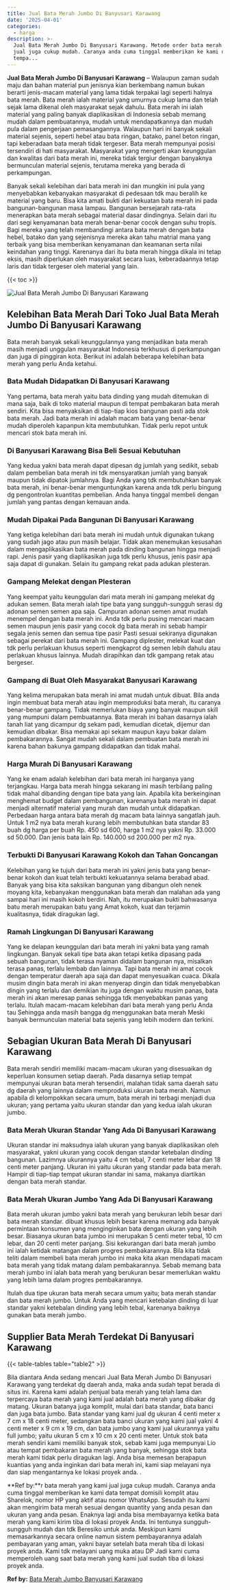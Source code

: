 ```yaml
---
title: Jual Bata Merah Jumbo Di Banyusari Karawang
date: '2025-04-01'
categories:
  - harga
description: >-
  Jual Bata Merah Jumbo Di Banyusari Karawang. Metode order bata merah yang kami
  jual juga cukup mudah. Caranya anda cuma tinggal memberikan ke kami data
  tempa...
---
```


**Jual Bata Merah Jumbo Di Banyusari Karawang** – Walaupun zaman sudah maju dan bahan material pun jenisnya kian berkembang namun bukan berarti jenis-macam material yang lama tidak terpakai lagi seperti halnya bata merah. Bata merah ialah material yang umurnya cukup lama dan telah sejak lama dikenal oleh masyarakat sejak dahulu. Bata merah ini ialah material yang paling banyak diaplikasikan di Indonesia sebab memang mudah dalam pembuatannya, mudah untuk mendapatkannya dan mudah pula dalam pengerjaan pemasangannya. Walaupun hari ini banyak sekali material sejenis, seperti hebel atau bata ringan, batako, panel beton ringan, tapi keberadaan bata merah tidak tergeser. Bata merah mempunyai posisi tersendiri di hati masyarakat. Masyarakat yang mengerti akan keunggulan dan kwalitas dari bata merah ini, mereka tidak tergiur dengan banyaknya bermunculan material sejenis, terutama mereka yang berada di perkampungan.

Banyak sekali kelebihan dari bata merah ini dan mungkin ini pula yang menyebabkan kebanyakan masyarakat di pedesaan tdk mau beralih ke material yang baru. Bisa kita amati bukti dari kekuatan bata merah ini pada bangunan-bangunan masa lampau. Bangunan bersejarah rata-rata menerapkan bata merah sebagai material dasar dindingnya. Selain dari itu dari segi kenyamanan bata merah benar-benar cocok dengan suhu tropis. Bagi mereka yang telah membandingi antara bata merah dengan bata hebel, batako dan yang sejenisnya mereka akan tahu matrial mana yang terbaik yang bisa memberikan kenyamanan dan keamanan serta nilai keindahan yang tinggi. Karenanya dari itu bata merah hingga dikala ini tetap eksis, masih diperlukan oleh masyarakat secara luas, keberadaannya tetap laris dan tidak tergeser oleh material yang lain.

{{< toc >}}

![Jual Bata Merah Jumbo Di Banyusari Karawang](/images/jual-bata-merah-22.png)

## Kelebihan Bata Merah Dari Toko Jual Bata Merah Jumbo Di Banyusari Karawang

Bata merah banyak sekali keunggulannya yang menjadikan bata merah masih menjadi unggulan masyarakat Indonesia terkhusus di perkampungan dan juga di pinggiran kota. Berikut ini adalah beberapa kelebihan bata merah yang perlu Anda ketahui.

### Bata Mudah Didapatkan Di Banyusari Karawang

Yang pertama, bata merah yaitu bata dinding yang mudah ditemukan di mana saja, baik di toko material maupun di tempat pembakaran bata merah sendiri. Kita bisa menyaksikan di tiap-tiap kios bangunan pasti ada stok bata merah. Jadi bata merah ini adalah macam bata yang benar-benar mudah diperoleh kapanpun kita membutuhkan. Tidak perlu repot untuk mencari stok bata merah ini.

### Di Banyusari Karawang Bisa Beli Sesuai Kebutuhan

Yang kedua yakni bata merah dapat dipesan dg jumlah yang sedikit, sebab dalam pembelian bata merah ini tdk mensyaratkan jumlah yang banyak maupun tidak dipatok jumlahnya. Bagi Anda yang tdk membutuhkan banyak bata merah, ini benar-benar menguntungkan karena anda tdk perlu bingung dg pengontrolan kuantitas pembelian. Anda hanya tinggal membeli dengan jumlah yang pantas dengan kemauan anda.

### Mudah Dipakai Pada Bangunan Di Banyusari Karawang

Yang ketiga kelebihan dari bata merah ini mudah untuk digunakan tukang yang sudah jago atau pun masih belajar. Tidak akan menemukan kesusahan dalam mengaplikasikan bata merah pada dinding bangunan hingga menjadi rapi. Jenis pasir yang diaplikasikan juga tdk perlu khusus, jenis pasir apa saja dapat di gunakan. Selain itu gampang rekat pada adukan plesteran.

### Gampang Melekat dengan Plesteran

Yang keempat yaitu keunggulan dari mata merah ini gampang melekat dg adukan semen. Bata merah ialah tipe bata yang sungguh-sungguh serasi dg adonan semen semen apa saja. Campuran adonan semen amat mudah menempel dengan bata merah ini. Anda tdk perlu pusing mencari macam semen maupun jenis pasir yang cocok dg bata merah ini sebab hampir segala jenis semen dan semua tipe pasir Pasti sesuai sekiranya digunakan sebagai perekat dari bata merah ini. Gampang diplester, melekat kuat dan tdk perlu perlakuan khusus seperti mengkaprot dg semen lebih dahulu atau perlakuan khusus lainnya. Mudah dirapihkan dan tdk gampang retak atau bergeser.

### Gampang di Buat Oleh Masyarakat Banyusari Karawang

Yang kelima merupakan bata merah ini amat mudah untuk dibuat. Bila anda ingin membuat bata merah atau ingin memproduksi bata merah, itu caranya benar-benar gampang. Tidak memerlukan biaya yang banyak maupun skill yang mumpuni dalam pembuatannya. Bata merah ini bahan dasarnya ialah tanah liat yang dicampur dg sekam padi, kemudian dicetak, dijemur dan kemudian dibakar. Bisa memakai api sekam maupun kayu bakar dalam pembakarannya. Sangat mudah sekali dalam pembuatan bata merah ini karena bahan bakunya gampang didapatkan dan tidak mahal.

### Harga Murah Di Banyusari Karawang

Yang ke enam adalah kelebihan dari bata merah ini harganya yang terjangkau. Harga bata merah hingga sekarang ini masih terbilang paling tidak mahal dibanding dengan tipe bata yang lain. Apabila kita berkeinginan menghemat budget dalam pembangunan, karenanya bata merah ini dapat menjadi alternatif material yang murah dan mudah untuk didapatkan. Perbedaan harga antara bata merah dg macam bata lainnya sangatlah jauh. Untuk 1 m2 nya bata merah kurang lebih membutuhkan bata standar 83 buah dg harga per buah Rp. 450 sd 600, harga 1 m2 nya yakni Rp. 33.000 sd 50.000. Dan jenis bata lain Rp. 140.000 sd 200.000 per m2 nya.

### Terbukti Di Banyusari Karawang Kokoh dan Tahan Goncangan

Kelebihan yang ke tujuh dari bata merah ini yakni jenis bata yang benar-benar kokoh dan kuat telah terbukti kekuatannya selama berabad abad. Banyak yang bisa kita saksikan bangunan yang dibangun oleh nenek moyang kita, kebanyakan menggunakan bata merah dan malahan ada yang sampai hari ini masih kokoh berdiri. Nah, itu merupakan bukti bahwasanya batu merah merupakan batu yang Amat kokoh, kuat dan terjamin kualitasnya, tidak diragukan lagi.

### Ramah Lingkungan Di Banyusari Karawang

Yang ke delapan keunggulan dari bata merah ini yakni bata yang ramah lingkungan. Banyak sekali tipe bata akan tetapi ketika dipasang pada sebuah bangunan, tidak terasa nyaman didalam bangunan nya, misalkan terasa panas, terlalu lembab dan lainnya. Tapi bata merah ini amat cocok dengan temperatur daerah apa saja dan dapat menyesuaikan cuaca. Dikala musim dingin bata merah ini akan menyerap dingin dan tidak menyebabkan dingin yang terlalu dan demikian itu juga dengan waktu musim panas, bata merah ini akan meresap panas sehingga tdk menyebabkan panas yang terlalu. Itulah macam-macam kelebihan dari bata merah yang perlu Anda tau Sehingga anda masih bangga dg menggunakan bata merah Meski banyak bermunculan material bata sejenis yang lebih modern dan terkini.

## Sebagian Ukuran Bata Merah Di Banyusari Karawang

Bata merah sendiri memiliki macam-macam ukuran yang disesuaikan dg keperluan konsumen setiap daerah. Pada dasarnya setiap tempat mempunyai ukuran bata merah tersendiri, malahan tidak sama daerah satu dg daerah yang lainnya dalam memproduksi ukuran bata merah. Namun apabila di kelompokkan secara umum, bata merah ini terbagi menjadi dua ukuran; yang pertama yaitu ukuran standar dan yang kedua ialah ukuran jumbo.

### Bata Merah Ukuran Standar Yang Ada Di Banyusari Karawang

Ukuran standar ini maksudnya ialah ukuran yang banyak diaplikasikan oleh masyarakat, yakni ukuran yang cocok dengan standar ketebalan dinding bangunan. Lazimnya ukurannya yaitu 4 cm tebal, 7 centi meter lebar dan 18 centi meter panjang. Ukuran ini yaitu ukuran yang standar pada bata merah. Hampir di tiap-tiap tempat ukuran standar ini sama, makanya diartikan dengan bata merah standar.

### Bata Merah Ukuran Jumbo Yang Ada Di Banyusari Karawang

Bata merah ukuran jumbo yakni bata merah yang berukuran lebih besar dari bata merah standar. dibuat khusus lebih besar karena memang ada banyak permintaan konsumen yang menginginkan bata dengan ukuran yang lebih besar. Biasanya ukuran bata jumbo ini merupakan 5 centi meter tebal, 10 cm lebar, dan 20 centi meter panjang. Sisi kekurangan dari bata merah jumbo ini ialah ketidak matangan dalam progres pembakarannya. Bila kita tidak teliti dalam membeli bata merah jumbo ini maka kita akan mendapati macam bata merah yang tidak matang dalam pembakarannya. Sebab memang bata merah jumbo ini ialah bata merah yang berukuran besar memerlukan waktu yang lebih lama dalam progres pembakarannya.

Itulah dua tipe ukuran bata merah secara umum yaitu; bata merah standar dan bata merah jumbo. Untuk Anda yang mencari ketebalan dinding di luar standar yakni ketebalan dinding yang lebih tebal, karenanya baiknya gunakan bata merah jumbo.

## Supplier Bata Merah Terdekat Di Banyusari Karawang

{{< table-tables table="table2" >}}

Bila diantara Anda sedang mencari Jual Bata Merah Jumbo Di Banyusari Karawang yang terdekat dg daerah anda, maka anda sudah tepat berada di situs ini. Karena kami adalah penjual bata merah yang telah lama dan terpercaya bata merah yang kami jual adalah bata merah yang dibakar dg matang. Ukuran batanya juga komplit, mulai dari bata standar, bata banci dan juga bata jumbo. Bata standar yang kami jual dg ukuran 4 centi meter x 7 cm x 18 centi meter, sedangkan bata banci ukuran yang kami jual yakni 4 centi meter x 9 cm x 19 cm, dan bata jumbo yang kami jual ukurannya yaitu full jumbo; yaitu ukuran 5 cm x 10 cm x 20 centi meter. Untuk stok bata merah sendiri kami memiliki banyak stok, sebab kami juga mempunyai Lio atau tempat pembakaran bata merah yang banyak, sehingga stok bata merah kami tidak perlu diragukan lagi. Anda bisa memesan berapapun kuantias yang anda inginkan dari bata merah ini, kami siap melayani nya dan siap mengantarnya ke lokasi proyek anda.
.

**Ref by:**r bata merah yang kami jual juga cukup mudah. Caranya anda cuma tinggal memberikan ke kami data tempat domisili komplit atau Sharelok, nomor HP yang aktif atau nomor WhatsApp. Sesudah itu kami akan mengirim bata merah sesuai dengan quantity yang anda pesan dan ukuran yang anda pesan. Enaknya lagi anda bisa membayarnya ketika bata merah yang kami kirim tiba di lokasi proyek Anda. Ini tentunya sungguh-sungguh mudah dan tdk Beresiko untuk anda. Meskipun kami memasarkannya secara online namun sistem pembayarannya adalah pembayaran yang aman, yakni bayar setelah bata merah tiba di lokasi proyek anda. Kami tdk melayani uang muka atau DP Jadi kami cuma memperoleh uang saat bata merah yang kami jual sudah tiba di lokasi proyek anda.

**Ref by:** [Bata Merah Jumbo Banyusari Karawang](https://id.wikipedia.org/wiki/Bata)
